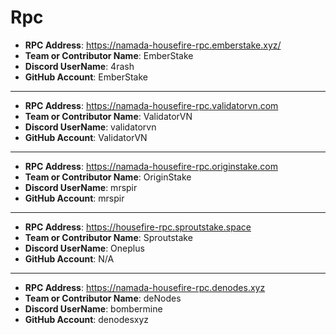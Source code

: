 # Rpc

- **RPC Address**: https://namada-housefire-rpc.emberstake.xyz/
- **Team or Contributor Name**: EmberStake
- **Discord UserName**: 4rash
- **GitHub Account**: EmberStake

---
- **RPC Address**: https://namada-housefire-rpc.validatorvn.com
- **Team or Contributor Name**: ValidatorVN
- **Discord UserName**: validatorvn
- **GitHub Account**: ValidatorVN

---
- **RPC Address**: https://namada-housefire-rpc.originstake.com
- **Team or Contributor Name**: OriginStake
- **Discord UserName**: mrspir
- **GitHub Account**: mrspir

---
- **RPC Address**: https://housefire-rpc.sproutstake.space
- **Team or Contributor Name**: Sproutstake
- **Discord UserName**: Oneplus
- **GitHub Account**: N/A

---
- **RPC Address**: https://namada-housefire-rpc.denodes.xyz
- **Team or Contributor Name**: deNodes
- **Discord UserName**: bombermine
- **GitHub Account**: denodesxyz

